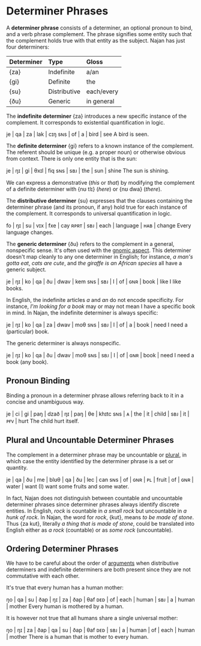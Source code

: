 # Determiner Phrases

A **determiner phrase** consists of a determiner, an optional pronoun to bind,
and a verb phrase complement. The phrase signifies some entity such that the
complement holds true with that entity as the subject. Najan has just four
determiners:

| Determiner | Type         | Gloss      |
| :--------- | :----------- | :--------- |
| {za}       | Indefinite   | a/an       |
| {gi}       | Definite     | the        |
| {su}       | Distributive | each/every |
| {ðu}       | Generic      | in general |

The **indefinite determiner** {za} introduces a new specific instance of the
complement. It corresponds to existential quantification in logic.

<gloss>
je  | qa | za | lak  | cɪŋ
sɴs | of | a  | bird | see
A bird is seen.
</gloss>

The **definite determiner** {gi} refers to a known instance of the complement.
The referent should be unique (e.g. a proper noun) or otherwise obvious from
context. There is only one entity that is the sun:

<gloss>
je  | ŋɪ  | gi  | θxɪl | fiq
sɴs | sʙᴊ | the | sun  | shine
The sun is shining.
</gloss>

We can express a demonstrative (_this_ or _that_) by modifying the complement of
a definite determiner with {nʊ tlɪ} (_here_) or {nʊ dwa} (_there_).

The **distributive determiner** {su} expresses that the clauses containing the
determiner phrase (and its pronoun, if any) hold true for each instance of the
complement. It corresponds to universal quantification in logic.

<gloss>
fo   | ŋɪ  | su   | vɪx      | fxe | cay
ʀᴘʀᴛ | sʙᴊ | each | language | ʜᴀʙ | change
Every language changes.
</gloss>

The **generic determiner** {ðu} refers to the complement in a general,
nonspecific sense. It's often used with the [gnomic aspect](./tense-aspect).
This determiner doesn't map cleanly to any one determiner in English; for
instance, _a man's gotta eat_, _cats are cute_, and _the giraffe is an African
species_ all have a generic subject.

<gloss>
je  | ŋɪ  | ko | qa | ðu  | dwav | kem
sɴs | sʙᴊ | I  | of | ɢɴʀ | book | like
I like books.
</gloss>

In English, the indefinite articles _a_ and _an_ do not encode specificity. For
instance, _I'm looking for a book_ may or may not mean I have a specific book in
mind. In Najan, the indefinite determiner is always specific:

<gloss>
je  | ŋɪ  | ko | qa | za | dwav | moθ
sɴs | sʙᴊ | I  | of | a  | book | need
I need a (particular) book.
</gloss>

The generic determiner is always nonspecific.

<gloss>
je  | ŋɪ  | ko | qa | ðu  | dwav | moθ
sɴs | sʙᴊ | I  | of | ɢɴʀ | book | need
I need a book (any book).
</gloss>

## Pronoun Binding

Binding a pronoun in a determiner phrase allows referring back to it in a
concise and unambiguous way.

<gloss>
je  | ci | gi  | paŋ | dzað  | ŋɪ  | paŋ | θe  | khɪtc
sɴs | ᴀ  | the | it  | child | sʙᴊ | it  | ᴘғᴠ | hurt
The child hurt itself.
</gloss>

## Plural and Uncountable Determiner Phrases

The complement in a determiner phrase may be uncountable or
[plural](./pluralization.md), in which case the entity identified by the
determiner phrase is a set or quantity.

<gloss>
je  | qa | ðu  | me | blʊθ  | qa | ðu  | lec   | can
sɴs | of | ɢɴʀ | ᴘʟ | fruit | of | ɢɴʀ | water | want
(I) want some fruits and some water.
</gloss>

In fact, Najan does not distinguish between countable and uncountable determiner
phrases since determiner phrases always identify discrete entities. In English,
_rock_ is countable in _a small rock_ but uncountable in _a hunk of rock_. In
Najan, the word for _rock_, {kut}, means _to be made of stone_. Thus {za kut},
literally _a thing that is made of stone_, could be translated into English
either as _a rock_ (countable) or as _some rock_ (uncountable).

## Ordering Determiner Phrases

We have to be careful about the order of [arguments](./arguments.md) when
distributive determiners and indefinite determiners are both present since they
are not commutative with each other.

It's true that every human has a human mother:

<gloss>
ŋo  | qa | su   | ðap   | ŋɪ  | za | ðap   | θaf
ᴅᴇᴅ | of | each | human | sʙᴊ | a  | human | mother
Every human is mothered by a human.
</gloss>

It is however not true that all humans share a single universal mother:

<gloss>
ŋo  | ŋɪ  | za | ðap   | qa | su   | ðap   | θaf
ᴅᴇᴅ | sʙᴊ | a  | human | of | each | human | mother
There is a human that is mother to every human.
</gloss>
